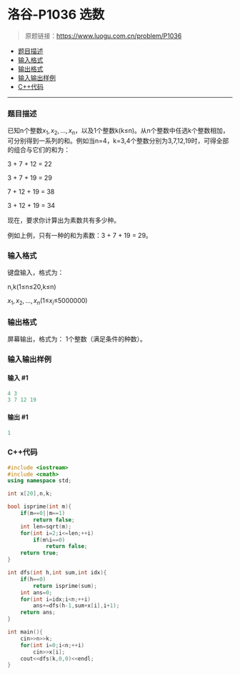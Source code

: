 # 洛谷-P1036 选数

> 原题链接：https://www.luogu.com.cn/problem/P1036

- [题目描述](#题目描述)
- [输入格式](#输入格式)
- [输出格式](#输出格式)
- [输入输出样例](#输入输出样例)
- [C++代码](#C++代码)

---

### <a name="题目描述">题目描述</a>

已知n个整数$x_1,x_2,...,x_n$，以及1个整数k(k&le;n)。从n个整数中任选k个整数相加，可分别得到一系列的和。例如当n=4，k=3,4个整数分别为3,7,12,19时，可得全部的组合与它们的和为：

3 + 7 + 12 = 22

3 + 7 + 19 = 29

7 + 12 + 19 = 38

3 + 12 + 19 = 34

现在，要求你计算出为素数共有多少种。

例如上例，只有一种的和为素数：3 + 7 + 19 = 29。

### <a name="输入格式">输入格式</a>

键盘输入，格式为：

n,k(1&le;n&le;20,k&le;n)

$x_1,x_2,...,x_n$(1&le;$x_i$&le;5000000)

### <a name="输出格式">输出格式</a>

屏幕输出，格式为： 1个整数（满足条件的种数）。

### <a name="输入输出样例">输入输出样例</a>

#### 输入 #1

```c++
4 3
3 7 12 19
```

#### 输出 #1

```c++
1
```

### <a name="C++代码">C++代码</a>

```c++
#include <iostream>
#include <cmath>
using namespace std;

int x[20],n,k;

bool isprime(int m){
    if(m==0||m==1)
        return false;
    int len=sqrt(m);
    for(int i=2;i<=len;++i)
        if(m%i==0)
            return false;
    return true;
}

int dfs(int h,int sum,int idx){
    if(h==0)
        return isprime(sum);
    int ans=0;
    for(int i=idx;i<n;++i)
        ans+=dfs(h-1,sum+x[i],i+1);
    return ans;
}

int main(){
    cin>>n>>k;
    for(int i=0;i<n;++i)
        cin>>x[i];
    cout<<dfs(k,0,0)<<endl;
}
```